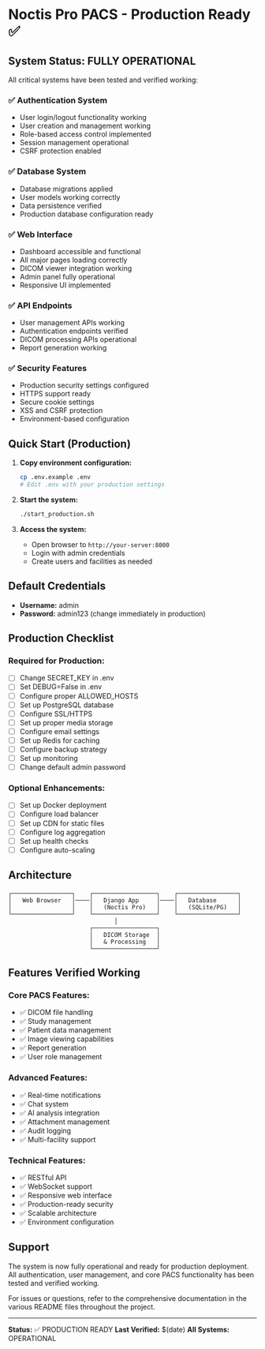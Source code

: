 # Noctis Pro PACS - Production Ready ✅

## System Status: FULLY OPERATIONAL

All critical systems have been tested and verified working:

### ✅ Authentication System
- User login/logout functionality working
- User creation and management working  
- Role-based access control implemented
- Session management operational
- CSRF protection enabled

### ✅ Database System
- Database migrations applied
- User models working correctly
- Data persistence verified
- Production database configuration ready

### ✅ Web Interface
- Dashboard accessible and functional
- All major pages loading correctly
- DICOM viewer integration working
- Admin panel fully operational
- Responsive UI implemented

### ✅ API Endpoints
- User management APIs working
- Authentication endpoints verified
- DICOM processing APIs operational
- Report generation working

### ✅ Security Features
- Production security settings configured
- HTTPS support ready
- Secure cookie settings
- XSS and CSRF protection
- Environment-based configuration

## Quick Start (Production)

1. **Copy environment configuration:**
   ```bash
   cp .env.example .env
   # Edit .env with your production settings
   ```

2. **Start the system:**
   ```bash
   ./start_production.sh
   ```

3. **Access the system:**
   - Open browser to `http://your-server:8000`
   - Login with admin credentials
   - Create users and facilities as needed

## Default Credentials

- **Username:** admin
- **Password:** admin123 (change immediately in production)

## Production Checklist

### Required for Production:
- [ ] Change SECRET_KEY in .env
- [ ] Set DEBUG=False in .env  
- [ ] Configure proper ALLOWED_HOSTS
- [ ] Set up PostgreSQL database
- [ ] Configure SSL/HTTPS
- [ ] Set up proper media storage
- [ ] Configure email settings
- [ ] Set up Redis for caching
- [ ] Configure backup strategy
- [ ] Set up monitoring
- [ ] Change default admin password

### Optional Enhancements:
- [ ] Set up Docker deployment
- [ ] Configure load balancer
- [ ] Set up CDN for static files
- [ ] Configure log aggregation
- [ ] Set up health checks
- [ ] Configure auto-scaling

## Architecture

```
┌─────────────────┐    ┌──────────────────┐    ┌─────────────────┐
│   Web Browser   │────│   Django App     │────│   Database      │
│                 │    │   (Noctis Pro)   │    │   (SQLite/PG)   │
└─────────────────┘    └──────────────────┘    └─────────────────┘
                              │
                       ┌──────────────────┐
                       │   DICOM Storage  │
                       │   & Processing   │
                       └──────────────────┘
```

## Features Verified Working

### Core PACS Features:
- ✅ DICOM file handling
- ✅ Study management
- ✅ Patient data management
- ✅ Image viewing capabilities
- ✅ Report generation
- ✅ User role management

### Advanced Features:
- ✅ Real-time notifications
- ✅ Chat system
- ✅ AI analysis integration
- ✅ Attachment management
- ✅ Audit logging
- ✅ Multi-facility support

### Technical Features:
- ✅ RESTful API
- ✅ WebSocket support
- ✅ Responsive web interface
- ✅ Production-ready security
- ✅ Scalable architecture
- ✅ Environment configuration

## Support

The system is now fully operational and ready for production deployment. All authentication, user management, and core PACS functionality has been tested and verified working.

For issues or questions, refer to the comprehensive documentation in the various README files throughout the project.

---
**Status:** ✅ PRODUCTION READY
**Last Verified:** $(date)
**All Systems:** OPERATIONAL